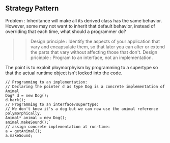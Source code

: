 ## Strategy Pattern

Problem : Inheritance will make all its derived class has the same behavior. However, some may not want to inherit that default behavior, instead of overriding that each time, what should a programmer do? 

>> Design principle : Identify the aspects of your application that vary and encapsulate them, so that later you can alter or extend the parts that vary without affecting those that don't. 
>> Design pricinple : Program to an interface, not an implementation. 

The point is to exploit ploymorphyism by programming to a supertype so that the actual runtime object isn't locked into the code. 

	// Programming to an implementation:
	// Declaring the pointer d as type Dog is a concrete implementation of Animal
	Dog* d = new Dog();
	d.bark();
	// Programming to an interface/supertype:
	// We don't know it's a dog but we can now use the animal reference polymorphically.
	Animal* animal = new Dog();
	animal.makeSound();`
	// assign concrete implementation at run-time:
	a = getAnimal();
	a.makeSound;

